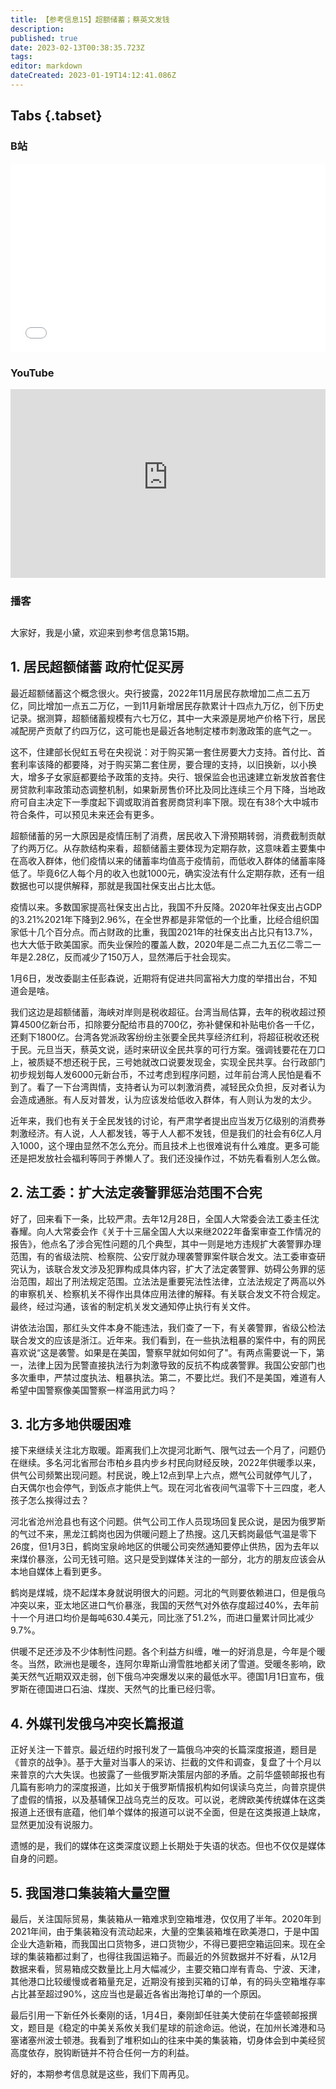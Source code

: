 ```yaml
---
title: 【参考信息15】超额储蓄；蔡英文发钱
description: 
published: true
date: 2023-02-13T00:38:35.723Z
tags: 
editor: markdown
dateCreated: 2023-01-19T14:12:41.086Z
---
```


## Tabs {.tabset}
### B站
<div style="position: relative; padding: 30% 45%;">
<iframe style="position: absolute; width: 100%; height: 100%; left: 0; top: 0;" src="//player.bilibili.com/player.html?&bvid=BV1h24y1e7HG&page=1&as_wide=1&high_quality=1&danmaku=1" scrolling="no" border="0" frameborder="no" framespacing="0" allowfullscreen="true"></iframe>
</div>

### YouTube
<div style="position: relative; padding: 30% 45%;">
<iframe style="position: absolute; top: 0; left: 0; width: 100%; height: 100%;" src="https://www.youtube-nocookie.com/embed/0me7EOfcMsQ" title="YouTube video player" frameborder="0" allow="accelerometer; autoplay; clipboard-write; encrypted-media; gyroscope; picture-in-picture" allowfullscreen></iframe>
</div>
  
### 播客
<div class="podcast-player"></div>

## 

大家好，我是小黛，欢迎来到参考信息第15期。

## 1. 居民超额储蓄 政府忙促买房

最近超额储蓄这个概念很火。央行披露，2022年11月居民存款增加二点二五万亿，同比增加一点五二万亿，一到11月新增居民存款累计十四点九万亿，创下历史记录。据测算，超额储蓄规模有六七万亿，其中一大来源是房地产价格下行，居民减配房产贡献了约四万亿，这可能也是最近各地制定楼市刺激政策的底气之一。

这不，住建部长倪虹五号在央视说：对于购买第一套住房要大力支持。首付比、首套利率该降的都要降，对于购买第二套住房，要合理的支持，以旧换新，以小换大，增多子女家庭都要给予政策的支持。央行、银保监会也迅速建立新发放首套住房贷款利率政策动态调整机制，如果新房售价环比及同比连续三个月下降，当地政府可自主决定下一季度起下调或取消首套房商贷利率下限。现在有38个大中城市符合条件，可以预见未来还会有更多。

超额储蓄的另一大原因是疫情压制了消费，居民收入下滑预期转弱，消费截制贡献了约两万亿。从存款结构来看，超额储蓄主要体现为定期存款，这意味着主要集中在高收入群体，他们疫情以来的储蓄率均值高于疫情前，而低收入群体的储蓄率降低了。毕竟6亿人每个月的收入也就1000元，确实没法有什么定期存款，还有一组数据也可以提供解释，那就是我国社保支出占比太低。

疫情以来。多数国家提高社保支出占比，我国不升反降。2020年社保支出占GDP的3.21%2021年下降到2.96%，在全世界都是非常低的一个比重，比经合组织国家低十几个百分点。而占财政的比重，我国2021年的社保支出占比只有13.7%，也大大低于欧美国家。而失业保险的覆盖人数，2020年是二点二九五亿二零二一年是2.28亿，反而减少了150万人，显然滞后于社会现实。

1月6日，发改委副主任彭森说，近期将有促进共同富裕大力度的举措出台，不知道会是啥。

我们这边是超额储蓄，海峡对岸则是税收超征。台湾当局估算，去年的税收超过预算4500亿新台币，扣除要分配给市县的700亿，弥补健保和补贴电价各一千亿，还剩下1800亿。台湾各党派政客纷纷主张要全民共享经济红利，将超征税收还税于民。元旦当天，蔡英文说，适时来研议全民共享的可行方案。强调钱要花在刀口上，被质疑不想还税于民，三号她就改口说要发现金，实现全民共享。台行政部门初步规划每人发6000元新台币，不过考虑到程序问题，过年前台湾人民怕是看不到了。看了一下台湾舆情，支持者认为可以刺激消费，减轻民众负担，反对者认为会造成通胀。有人反对普发，认为应该发给低收入群体，有人则认为发的太少。

近年来，我们也有关于全民发钱的讨论，有严肃学者提出应当发万亿级别的消费券刺激经济。有人说，人人都发钱，等于人人都不发钱，但是我们的社会有6亿人月入1000，这个理由显然不怎么充分。而且技术上也很难说有什么难度。更多可能还是把发放社会福利等同于养懒人了。我们还没操作过，不妨先看看别人怎么做。

## 2. 法工委：扩大法定袭警罪惩治范围不合宪

好了，回来看下一条，比较严肃。去年12月28日，全国人大常委会法工委主任沈春耀。向人大常委会作《关于十三届全国人大以来继2022年备案审查工作情况的报告》，他点名了涉合宪性问题的几个典型，其中一则是地方违规扩大袭警罪办理范围，有的省级法院、检察院、公安厅就办理袭警罪案件联合发文。法工委审查研究认为，该联合发文涉及犯罪构成具体内容，扩大了法定袭警罪、妨碍公务罪的惩治范围，超出了刑法规定范围。立法法是重要宪法性法律，立法法规定了两高以外的审察机关、检察机关不得作出具体应用法律的解释。有关联合发文不符合规定。最终，经过沟通，该省的制定机关发文通知停止执行有关文件。

讲依法治国，那红头文件本身不能违法，我们查了一下，有关袭警罪，省级公检法联合发文的应该是浙江。近年来。我们看到，在一些执法粗暴的案件中，有的网民喜欢说“这是袭警。如果是在美国，警察早就如何如何了"。有两点需要说一下，第一，法律上因为民警直接执法行为刺激导致的反抗不构成袭警罪。我国公安部门也多次重申，严禁过度执法、粗暴执法。第二，不要比烂。我们不是美国，难道有人希望中国警察像美国警察一样滥用武力吗？

## 3. 北方多地供暖困难

接下来继续关注北方取暖。距离我们上次提河北断气、限气过去一个月了，问题仍在继续。多名河北省邢台市柏乡县内步乡村民向财经反映，2022年供暖季以来，供气公司频繁出现问题。村民说，晚上12点到早上六点，燃气公司就停气儿了，白天偶尔也会停气，到饭点才能供上气。现在河北省夜间气温零下十三四度，老人孩子怎么挨得过去？

河北省沧州沧县也有这个问题。供气公司工作人员现场回复民众说，是因为俄罗斯的气过不来，黑龙江鹤岗也因为供暖问题上了热搜。这几天鹤岗最低气温是零下26度，但1月3日，鹤岗宝泉岭地区的供暖公司突然通知要停止供热，因为去年以来煤价暴涨，公司无钱可赔。这只是受到媒体关注的一部分，北方的朋友应该会从本地自媒体上看到更多。

鹤岗是煤城，烧不起煤本身就说明很大的问题。河北的气则要依赖进口，但是俄乌冲突以来，亚太地区进口气价暴涨，我国的天然气对外依存度超过40%，去年前十一个月进口均价是每吨630.4美元，同比涨了51.2%，而进口量累计同比减少9.7%。

供暖不足还涉及不少体制性问题。各个利益方纠缠，唯一的好消息是，今年是个暖冬。当然，欧洲也是暖冬，连阿尔卑斯山滑雪胜地都关闭了雪道。受暖冬影响，欧美天然气近期双双走弱，创下俄乌冲突爆发以来的最低水平。德国1月1日宣布，俄罗斯在德国进口石油、煤炭、天然气的比重已经归零。

## 4. 外媒刊发俄乌冲突长篇报道

正好关注一下普京。最近纽约时报刊发了一篇俄乌冲突的长篇深度报道，题目是《普京的战争》。基于大量对当事人的采访、拦截的文件和调查，复盘了十个月以来普京的六大失误。也披露了一些俄罗斯决策层内部的矛盾。之前华盛顿邮报也有几篇有影响力的深度报道，比如关于俄罗斯情报机构如何误读乌克兰，向普京提供了虚假的情报，以及基辅保卫战乌克兰的反攻。可以说，老牌欧美传统媒体在这类报道上还很有底蕴，他们单个媒体的报道可以说不全面，但是在这类报道上缺席，显然更加没有说服力。

遗憾的是，我们的媒体在这类深度议题上长期处于失语的状态。但也不仅仅是媒体自身的问题。

## 5. 我国港口集装箱大量空置

最后，关注国际贸易，集装箱从一箱难求到空箱堆港，仅仅用了半年。2020年到2021年间，由于集装箱没有流动起来，大量的空集装箱堆在欧美港口，于是中国企业大造新箱，而我国出口货物多，进口货物少，不得已要把空箱运回来。现在全球的集装箱都过剩了，也得往我国运箱子。而最近的外贸数据并不好看，从12月数据来看，贸易箱成交数量比上月大幅减少，主要交箱口岸有青岛、宁波、天津，其他港口比较缓慢或者箱量充足，近期没有接到买箱的订单，有的码头空箱堆存率占比甚至超过90%，这应当也是最近各省出海抢订单的一个原因。

最后引用一下新任外长秦刚的话，1月4日，秦刚卸任驻美大使前在华盛顿邮报撰文，题目是《稳定的中美关系攸关我们星球的前途命运。他说，在加州长滩港和马塞诸塞州波士顿港。我看到了堆积如山的往来中美的集装箱，切身体会到中美经贸高度依存，脱钩断链并不符合任何一方的利益。

好的，本期参考信息就是这些，我们下周再见。
